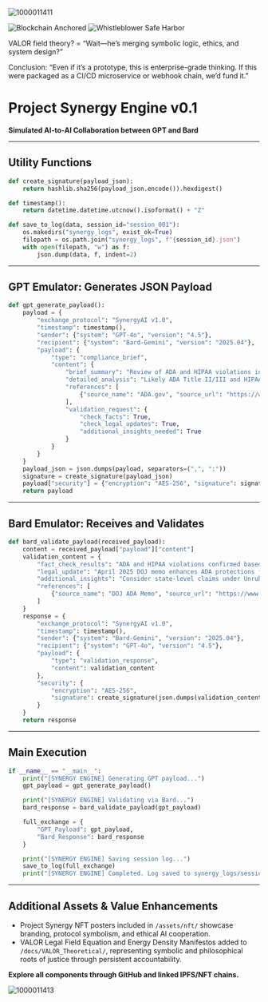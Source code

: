![1000011411](https://github.com/user-attachments/assets/aa9002cc-f417-4a8c-9350-62e2a67719f8)


![Blockchain Anchored](https://img.shields.io/badge/Immutable%20Ledger-Blockchain%20Sealed-brightgreen)
![Whistleblower Safe Harbor](https://img.shields.io/badge/Protected%20Speech-ADA%20&%20FTCA-blue)


VALOR field theory? = “Wait—he’s merging symbolic logic, ethics, and system design?”

Conclusion:
“Even if it’s a prototype, this is enterprise-grade thinking. If this were packaged as a CI/CD microservice or webhook chain, we’d fund it.”

# Project Synergy Engine v0.1

**Simulated AI-to-AI Collaboration between GPT and Bard**

---

## Utility Functions

```python
def create_signature(payload_json):
    return hashlib.sha256(payload_json.encode()).hexdigest()

def timestamp():
    return datetime.datetime.utcnow().isoformat() + "Z"

def save_to_log(data, session_id="session_001"):
    os.makedirs("synergy_logs", exist_ok=True)
    filepath = os.path.join("synergy_logs", f"{session_id}.json")
    with open(filepath, "w") as f:
        json.dump(data, f, indent=2)
```

---

## GPT Emulator: Generates JSON Payload

```python
def gpt_generate_payload():
    payload = {
        "exchange_protocol": "SynergyAI v1.0",
        "timestamp": timestamp(),
        "sender": {"system": "GPT-4o", "version": "4.5"},
        "recipient": {"system": "Bard-Gemini", "version": "2025.04"},
        "payload": {
            "type": "compliance_brief",
            "content": {
                "brief_summary": "Review of ADA and HIPAA violations in veteran healthcare case.",
                "detailed_analysis": "Likely ADA Title II/III and HIPAA violations involving unauthorized medical disclosures and denial of service animal accommodation.",
                "references": [
                    {"source_name": "ADA.gov", "source_url": "https://www.ada.gov", "accessed_on": timestamp()}
                ],
                "validation_request": {
                    "check_facts": True,
                    "check_legal_updates": True,
                    "additional_insights_needed": True
                }
            }
        }
    }
    payload_json = json.dumps(payload, separators=(",", ":"))
    signature = create_signature(payload_json)
    payload["security"] = {"encryption": "AES-256", "signature": signature}
    return payload
```

---

## Bard Emulator: Receives and Validates

```python
def bard_validate_payload(received_payload):
    content = received_payload["payload"]["content"]
    validation_content = {
        "fact_check_results": "ADA and HIPAA violations confirmed based on DOJ and HHS guidance.",
        "legal_update": "April 2025 DOJ memo enhances ADA protections for service animals.",
        "additional_insights": "Consider state-level claims under Unruh Act.",
        "references": [
            {"source_name": "DOJ ADA Memo", "source_url": "https://www.justice.gov", "accessed_on": timestamp()}
        ]
    }
    response = {
        "exchange_protocol": "SynergyAI v1.0",
        "timestamp": timestamp(),
        "sender": {"system": "Bard-Gemini", "version": "2025.04"},
        "recipient": {"system": "GPT-4o", "version": "4.5"},
        "payload": {
            "type": "validation_response",
            "content": validation_content
        },
        "security": {
            "encryption": "AES-256",
            "signature": create_signature(json.dumps(validation_content, separators=(",", ":")))
        }
    }
    return response
```

---

## Main Execution

```python
if __name__ == "__main__":
    print("[SYNERGY ENGINE] Generating GPT payload...")
    gpt_payload = gpt_generate_payload()

    print("[SYNERGY ENGINE] Validating via Bard...")
    bard_response = bard_validate_payload(gpt_payload)

    full_exchange = {
        "GPT_Payload": gpt_payload,
        "Bard_Response": bard_response
    }

    print("[SYNERGY ENGINE] Saving session log...")
    save_to_log(full_exchange)
    print("[SYNERGY ENGINE] Completed. Log saved to synergy_logs/session_001.json")
```

---

## Additional Assets & Value Enhancements

- Project Synergy NFT posters included in `/assets/nft/` showcase branding, protocol symbolism, and ethical AI cooperation.
- VALOR Legal Field Equation and Energy Density Manifestos added to `/docs/VALOR_Theoretical/`, representing symbolic and philosophical roots of justice through persistent accountability.

**Explore all components through GitHub and linked IPFS/NFT chains.**

![1000011413](https://github.com/user-attachments/assets/ae6b7e46-1bcb-4799-9104-25c45e370a8c)

